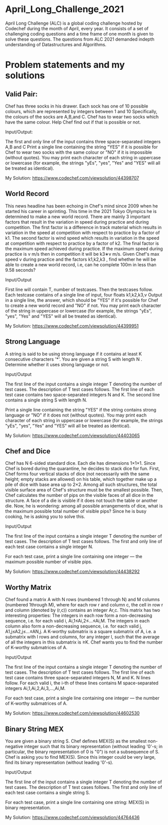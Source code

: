 # April_Long_Challenge_2021

April Long Challenge (ALC) is a global coding challenge hosted by Codechef during the month of April, every year. It consists of a set of challenging coding questions and a time frame of one month is given to solve these questions. The questions from ALC 2021 demanded indepth understanding of Datastructures and Algorithms.  

# Problem statements and my solutions

## Valid Pair:

Chef has three socks in his drawer. Each sock has one of 10 possible colours, which are represented by integers between 1 and 10 Specifically, the colours of the socks are A,B,and C. Chef has to wear two socks which have the same colour. Help Chef find out if that is possible or not.

Input/Output:

The first and only line of the input contains three space-separated integers A,B and C
Print a single line containing the string "YES" if it is possible for Chef to wear two socks with the same colour or "NO" if it is impossible (without quotes).
You may print each character of each string in uppercase or lowercase (for example, the strings "yEs", "yes", "Yes" and "YES" will all be treated as identical).

My Solution: https://www.codechef.com/viewsolution/44398707

## World Record

This news headline has been echoing in Chef's mind since 2009 when he started his career in sprinting. This time in the 2021 Tokyo Olympics he is determined to make a new world record. There are mainly 3 important factors that result in the variation in speed during practice and during competition. The first factor is a difference in track material which results in variation in the speed at competition with respect to practice by a factor of k1. The second factor is wind speed which results in variation in the speed at competition with respect to practice by a factor of k2. The final factor is the maximum speed achieved during practice. If the maximum speed during practice is v m/s then in competition it will be k3∗v m/s.
Given Chef's max speed v during practice and the factors k1,k2,k3 , find whether he will be able to create a new world record, i.e, can he complete 100m in less than 9.58 seconds?

Input/Output

First line will contain T, number of testcases. Then the testcases follow. Each testcase contains of a single line of input, four floats k1,k2,k3,v
Output in a single line, the answer, which should be "YES" if it's possible for Chef to create a new world record and "NO" if not.
You may print each character of the string in uppercase or lowercase (for example, the strings "yEs", "yes", "Yes" and "YES" will all be treated as identical).

My Solution: https://www.codechef.com/viewsolution/44399951

## Strong Language

A string is said to be using strong language if it contains at least K consecutive characters '*'.
You are given a string S with length N
. Determine whether it uses strong language or not.

Input/Output

The first line of the input contains a single integer T denoting the number of test cases. The description of T test cases follows.
The first line of each test case contains two space-separated integers N and K.
The second line contains a single string S with length N.

Print a single line containing the string "YES" if the string contains strong language or "NO" if it does not (without quotes).
You may print each character of each string in uppercase or lowercase (for example, the strings "yEs", "yes", "Yes" and "YES" will all be treated as identical).

My Solution: https://www.codechef.com/viewsolution/44403065

## Chef and Dice

Chef has N 6-sided standard dice. Each die has dimensions 1×1×1. Since Chef is bored during the quarantine, he decides to stack dice for fun.
First, Chef forms four vertical stacks of dice (not necessarily with the same height; empty stacks are allowed) on his table, which together make up a pile of dice with base area up to 2×2. Among all such structures, the total visible surface area of Chef's structure must be the smallest possible.
Then, Chef calculates the number of pips on the visible faces of all dice in the structure. A face of a die is visible if it does not touch the table or another die. Now, he is wondering: among all possible arrangements of dice, what is the maximum possible total number of visible pips? Since he is busy cooking, he is asking you to solve this.

Input/Output

The first line of the input contains a single integer T denoting the number of test cases. The description of T test cases follows.
The first and only line of each test case contains a single integer N.

For each test case, print a single line containing one integer ― the maximum possible number of visible pips.

My Solution: https://www.codechef.com/viewsolution/44438292

## Worthy Matrix

Chef found a matrix A with N rows (numbered 1 through N) and M columns (numbered 1through M), where for each row r and column c, the cell in row r and column (denoted by (r,c)) contains an integer Ar,c.
This matrix has two interesting properties:
The integers in each row form a non-decreasing sequence, i.e. for each valid i, Ai,1≤Ai,2≤…≤Ai,M.
The integers in each column also form a non-decreasing sequence, i.e. for each valid j, A1,j≤A2,j≤…≤AN,j. A K-worthy submatrix is a square submatrix of A, i.e. a submatrix with l rows and  columns, for any integer l, such that the average of all the integers in this submatrix is ≥K.
Chef wants you to find the number of K-worthy submatrices of A.

Input/Output

The first line of the input contains a single integer T denoting the number of test cases. The description of T test cases follows.
The first line of each test case contains three space-separated integers N, M and K. N lines follow. For each valid i, the i-th of these lines contains M
space-separated integers Ai,1,Ai,2,Ai,3,…,Ai,M.

For each test case, print a single line containing one integer ― the number of K-worthy submatrices of A.

My Solution: https://www.codechef.com/viewsolution/44602530

## Binary String MEX

You are given a binary string S. Chef defines MEX(S) as the smallest non-negative integer such that its binary representation (without leading '0'-s; in particular, the binary representation of 0 is "0") is not a subsequence of S.
Chef is asking you to find MEX(S). Since this integer could be very large, find its binary representation (without leading '0'-s).

Input/Output

The first line of the input contains a single integer T denoting the number of test cases. The description of T test cases follows.
The first and only line of each test case contains a single string S.

For each test case, print a single line containing one string: MEX(S) in binary representation.

My Solution: https://www.codechef.com/viewsolution/44764436
